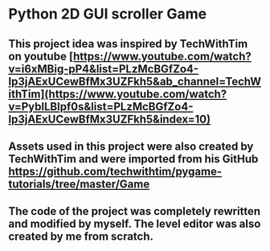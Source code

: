 # Python 2D GUI scroller Game

## This project idea was inspired by TechWithTim on youtube [https://www.youtube.com/watch?v=i6xMBig-pP4&list=PLzMcBGfZo4-lp3jAExUCewBfMx3UZFkh5&ab_channel=TechWithTim](https://www.youtube.com/watch?v=PyblLBlpf0s&list=PLzMcBGfZo4-lp3jAExUCewBfMx3UZFkh5&index=10)

## Assets used in this project were also created by TechWithTim and were imported from his GitHub https://github.com/techwithtim/pygame-tutorials/tree/master/Game

## The code of the project was completely rewritten and modified by myself. The level editor was also created by me from scratch.
